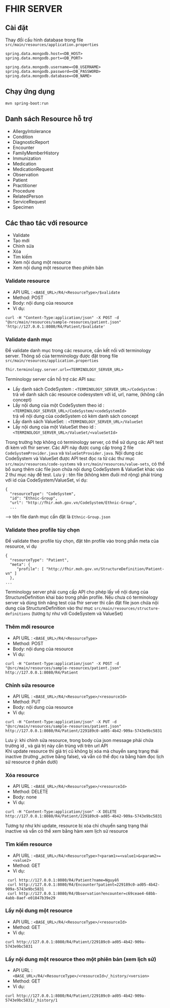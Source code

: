 # FHIR SERVER 

## Cài đặt 
Thay đổi cấu hình database trong file `src/main/resources/application.properties`  

```
spring.data.mongodb.host=<DB_HOST>
spring.data.mongodb.port=<DB_PORT>

spring.data.mongodb.username=<DB_USERNAME>
spring.data.mongodb.password=<DB_PASSWORD>
spring.data.mongodb.database=<DB_NAME>

```

## Chạy ứng dụng  
```
mvn spring-boot:run
```
## Danh sách Resource hỗ trợ  
 - AllergyIntolerance
 - Condition
 - DiagnosticReport
 - Encounter
 - FamilyMemberHistory
 - Immunization
 - Medication
 - MedicationRequest
 - Observation
 - Patient
 - Practitioner
 - Procedure
 - RelatedPerson
 - ServiceRequest
 - Specimen
 
## Các thao tác với resource  
 - Validate
 - Tạo mới
 - Chỉnh sửa
 - Xóa
 - Tìm kiếm
 - Xem nội dung một resource
 - Xem nội dung một resource theo phiên bản
 
### Validate resource  
- API URL : `<BASE_URL>/R4/<ResourceType>/$validate`
- Method: POST
- Body: nội dung của resource
- Ví dụ:
```
curl -H "Content-Type:application/json" -X POST -d "@src/main/resources/sample-resources/patient.json" 'http://127.0.0.1:8080/R4/Patient/$validate'
```
  
### Validate danh mục
Để validate danh mục trong các resource, cần kết nối với terminology server. Thông số của termninology được đặt trong file `src/main/resources/application.properties`  
```
fhir.terminology.server.url=<TERMINOLOGY_SERVER_URL>
```

Terminology server cần hỗ trợ các API sau:  
 - Lấy danh sách CodeSystem : `<TERMINOLOGY_SERVER_URL>/CodeSystem` :  
   trả về danh sách các resource codesystem với id, url, name, (không cần concept)
 - Lấy nội dung của một CodeSystem theo id : `<TERMINOLOGY_SERVER_URL>/CodeSystem/<codeSystemId>`  
   trả vể nội dung của codeSystem có kèm danh sách concept
 - Lấy danh sách ValueSet: : `<TERMINOLOGY_SERVER_URL>/ValueSet` 
 - Lấy nội dung của một ValueSet theo id : `<TERMINOLOGY_SERVER_URL>/ValueSet/<valueSetId>`

Trong trường hợp không có terminology server, có thể sử dụng các API test đi kèm với fhir server. Các API này được cung cấp trong 2 file `CodeSystemProvider.java` và `ValueSetProvider.java`. Nội dung các CodeSystem và ValueSet được API test đọc ra từ các thư mục `src/main/resources/code-systems` và `src/main/resources/value-sets`, có thể bổ sung thêm các file json chứa nội dung CodeSystem & ValueSet khác vào 2 thư mục này để test. Lưu ý : tên file (không kèm đuôi mở rộng) phải trùng với id của CodeSystem/ValueSet, ví dụ:
```
{
  "resourceType": "CodeSystem",
  "id": "Ethnic-Group",
  "url": "http://fhir.moh.gov.vn/CodeSystem/Ethnic-Group",
  ...
  ``` 
--> tên file danh mục cần đặt là `Ethnic-Group.json`

### Validate theo profile tùy chọn
Để validate theo profile tùy chọn, đặt tên profile vào trong phần meta của resource, ví dụ
```
{  
  "resourceType": "Patient",
  "meta": {
     "profile": [ "http://fhir.moh.gov.vn/StructureDefinition/Patient-vn" ]
  },
...
```
Terminology server phải cung cấp API cho phép lấy về nội dung của StructureDefinition khai báo trong phần profile. Nếu chưa có terminology server và dùng tính năng test của fhir server thì cần đặt file json chứa nội dung của StructureDefinition vào thư mục `src/main/resources/structure-definitions` (tương tự như với CodeSystem và ValueSet)

### Thêm mới resource
- API URL : `<BASE_URL>/R4/<ResourceType>`
- Method: POST
- Body: nội dung của resource
- Ví dụ:
```
curl -H "Content-Type:application/json" -X POST -d "@src/main/resources/sample-resources/patient.json" http://127.0.0.1:8080/R4/Patient
```
 
### Chỉnh sửa resource
- API URL : `<BASE_URL>/R4/<ResourceType>/<resourceId>`
- Method: PUT
- Body: nội dung của resource
- Ví dụ:
```
curl -H "Content-Type:application/json" -X PUT -d "@src/main/resources/sample-resources/patient.json" http://127.0.0.1:8080/R4/Patient/229189c0-ad05-4b42-909a-5743e9bc5831
```
 Lưu ý: khi chỉnh sửa resource, trong body của json message phải chứa trường id , và giá trị này cần trùng với <resourceId> trên url API  
 Khi update resource thì giá trị cũ không bị xóa mà chuyển sang trạng thái inactive (trường _active bằng false), và vẫn có thể đọc ra bằng hàm đọc lịch sử resource ở phần dưới)
 
 ### Xóa resource
- API URL : `<BASE_URL>/R4/<ResourceType>/<resourceId>`
- Method: DELETE
- Body: none
- Ví dụ:
```
curl -H "Content-Type:application/json" -X DELETE http://127.0.0.1:8080/R4/Patient/229189c0-ad05-4b42-909a-5743e9bc5831
 ```
 Tương tự như khi update, resource bị xóa chỉ chuyển sang trạng thái inactive và vẫn có thể xem bằng hàm xem lịch sử resource
 
 ### Tìm kiếm resource
- API URL : `<BASE_URL>/R4/<ResourceType>?<param1>=<value1>&<param2>=<value2>`
- Method: GET
- Ví dụ:
```
 curl http://127.0.0.1:8080/R4/Patient?name=Nguyễn
 curl http://127.0.0.1:8080/R4/Encounter?patient=229189c0-ad05-4b42-909a-5743e9bc5831
 curl http://127.0.0.1:8080/R4/Observation?encounter=c69ceae4-68bb-4abb-8aef-e01847b39e29
```
 
 ### Lấy nội dung một resource
- API URL : `<BASE_URL>/R4/<ResourceType>/<resourceId>`
- Method: GET
- Ví dụ:
```
curl http://127.0.0.1:8080/R4/Patient/229189c0-ad05-4b42-909a-5743e9bc5831
```
 
 ### Lấy nội dung một resource theo một phiên bản (xem lịch sử)
- API URL : `<BASE_URL>/R4/<ResourceType>/<resourceId>/_history/<version>`
- Method: GET
- Ví dụ:
```
curl http://127.0.0.1:8080/R4/Patient/229189c0-ad05-4b42-909a-5743e9bc5831/_history/1
```
